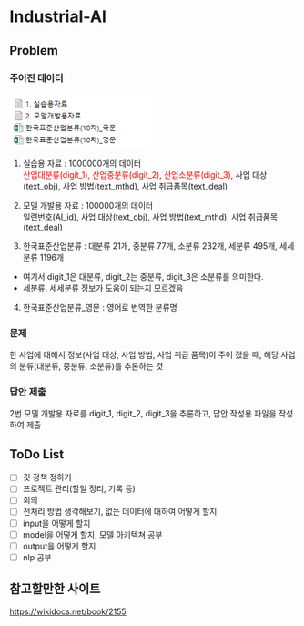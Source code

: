 # Industrial-AI

## Problem

### 주어진 데이터

![alt image](./etc/img/files.png)

1. 실습용 자료 : 1000000개의 데이터<br>
<span style="color:red">산업대분류(digit_1), 산업중분류(digit_2), 산업소분류(digit_3),</span> 사업 대상(text_obj), 사업 방법(text_mthd), 사업 취급품목(text_deal)

2. 모델 개발용 자료 : 100000개의 데이터<br>
일련번호(AI_id), 사업 대상(text_obj), 사업 방법(text_mthd), 사업 취급품목(text_deal)

3. 한국표준산업분류 : 대분류 21개, 중분류 77개, 소분류 232개, 세분류 495개, 세세분류 1196개

- 여기서 digit_1은 대분류, digit_2는 중분류, digit_3은 소분류를 의미한다.
- 세분류, 세세분류 정보가 도움이 되는지 모르겠음

4. 한국표준산업분류_영문 : 영어로 번역한 분류명

### 문제

한 사업에 대해서 정보(사업 대상, 사업 방법, 사업 취급 품목)이 주어 졌을 때, 해당 사업의 분류(대분류, 중분류, 소분류)를 추론하는 것

### 답안 제출

2번 모델 개발용 자료를 digit_1, digit_2, digit_3을 추론하고, 답안 작성용 파일을 작성하여 제출

## ToDo List

- [ ] 깃 정책 정하기
- [ ] 프로젝트 관리(할일 정리, 기록 등)
- [ ] 회의
- [ ] 전처리 방법 생각해보기, 없는 데이터에 대하여 어떻게 할지
- [ ] input을 어떻게 할지
- [ ] model을 어떻게 할지, 모델 아키텍쳐 공부
- [ ] output을 어떻게 할지
- [ ] nlp 공부

## 참고할만한 사이트
<https://wikidocs.net/book/2155>
